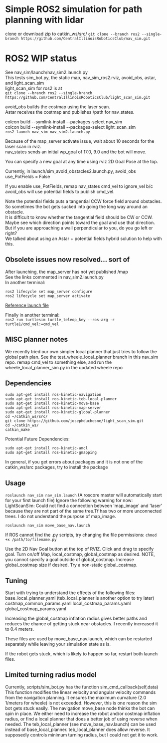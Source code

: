 # Simple ROS2 simulation for path planning with lidar
clone or download zip to catkin_ws/src/
`git clone --branch ros2 --single-branch https://github.com/CentralIllinoisRoboticsClub/nav_sim.git`

# ROS2 WIP status
See nav_sim/launch/nav_sim2.launch.py  
This tests sim_bot.py, the static map, nav_sim_ros2.rviz, avoid_obs, astar, and light_scan_sim  
light_scan_sim for ros2 is at  
`git clone --branch ros2 --single-branch https://github.com/CentralIllinoisRoboticsClub/light_scan_sim.git`  

avoid_obs builds the costmap using the laser scan.  
Astar receives the costmap and publishes /path for nav_states.  

colcon build --symlink-install --packages-select nav_sim  
colcon build --symlink-install --packages-select light_scan_sim  
`ros2 launch nav_sim nav_sim2.launch.py`  

Because of the map_server activate issue, wait about 10 seconds for the laser scan in rviz.  
nav_states sends an initial wp_goal of 17.0, 9.0 and the bot will move.  

You can specify a new goal at any time using rviz 2D Goal Pose at the top.  

Currently, in launch/sim_avoid_obstacles2.launch.py, avoid_obs use_PotFields = False  

If you enable use_PotFields, remap nav_states cmd_vel to ignore_vel b/c avoid_obs will use potential fields to publish cmd_vel.  

Note the potential fields puts a tangential CCW force field around obstacles.  
So sometimes the bot gets sucked into going the long way around an obstacle.  
It is difficult to know whether the tangential field should be CW or CCW.  
Maybe see which direction points toward the goal and use that direction.  
But if you are approaching a wall perpendicular to you, do you go left or right?  
We talked about using an Astar + potential fields hybrid solution to help with this.  

## Obsolete issues now resolved... sort of
After launching, the map_server has not yet published /map  
See the links commented in nav_sim2.launch.py  
In another terminal:  
```
ros2 lifecycle set map_server configure
ros2 lifecycle set map_server activate
```
[Reference launch file](https://github.com/ros-drivers/ros2_ouster_drivers/blob/eloquent-devel/ros2_ouster/launch/os1_launch.py)

Finally in another terminal:  
`ros2 run turtlesim turtle_teleop_key --ros-arg -r turtle1/cmd_vel:=cmd_vel`

## MISC planner notes

We recently tried our own simpler local planner that just tries to follow the global path plan.
See the test_wheele_local_planner branch in this nav_sim repo.
remap cmd_vel to something else, and run the wheele_local_planner_sim.py in the updated wheele repo

## Dependencies
```
sudo apt-get install ros-kinetic-navigation
sudo apt-get install ros-kinetic-teb-local-planner
sudo apt-get install ros-kinetic-move-base
sudo apt-get install ros-kinetic-map-server
sudo apt-get install ros-kinetic-global-planner
cd ~/catkin_ws/src/
git clone https://github.com/josephduchesne/light_scan_sim.git
cd ~/catkin_ws/
catkin_make
```
Potential Future Dependencies:
```
sudo apt-get install ros-kinetic-amcl
sudo apt-get install ros-kinetic-gmapping
```
In general, if you get errors about packages and it is not one of the catkin_ws/src packages, try to install the package

## Usage
`roslaunch nav_sim nav_sim.launch`
(A roscore master will automatically start for your first launch file)
Ignore the following warning for now:
LightScanSim: Could not find a connection between 'map_image' and 'laser' because they are not part of the same tree.Tf has two or more unconnected trees.
I do not understand the purpose of map_image.

`roslaunch nav_sim move_base_nav.launch`

If ROS cannot find the .py scripts, try changing the file permissions:
`chmod +x /path/to/filename.py`

Use the 2D Nav Goal button at the top of RVIZ. Click and drag to specify goal.
Turn on/off Map, local_costmap, global_costmap as desired.
NOTE, you cannot specify a goal outside of global_costmap.
Increase global_costmap size if desired.
Try a non-static global_costmap.

## Tuning
Start with trying to understand the effects of the following files:
base_local_planner.yaml (teb_local_planner is another option to try later)
costmap_common_params.yaml
local_costmap_params.yaml
global_costmap_params.yaml

Increasing the global_costmap inflation radius gives better paths and reduces the chance of getting stuck near obstacles. I recently increased it to 0.4 meters.

These files are used by move_base_nav.launch, which can be restarted separately while leaving your simulation state as is.

If the robot gets stuck, which is likely to happen so far, restart both launch files.

## Limited turning radius model
Currently, scripts/sim_bot.py has the function sim_cmd_callback(self,data)
This function modifies the linear velocity and angular velocity commands from the navigation planning.
It ensures the maximum curvature (2.0 1/meters for wheele) is not exceeded.
However, this is one reason the sim bot gets stuck easily.
The navigation move_base node thinks the bot can spin in place.
We either need to increase the robot and/or costmap inflation radius, or find a local planner that does a better job of using reverse when needed.
The teb_local_planner (see move_base_nav.launch) can be used instead of base_local_planner.
teb_local_planner does allow reverse. It supposedly controls minimum turning radius, but I could not get it to work.
